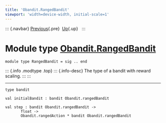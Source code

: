 ```yaml
---
title: 'Obandit.RangedBandit'
viewport: 'width=device-width, initial-scale=1'
---
```


::: {.navbar}
[Previous](Obandit.RangeParam.html "Obandit.RangeParam"){.pre}
 [Up](Obandit.html "Obandit"){.up}  
:::

Module type [Obandit.RangedBandit](type_Obandit.RangedBandit.html)
==================================================================

    module type RangedBandit = sig .. end

::: {.info .modtype .top}
::: {.info-desc}
The type of a bandit with reward scaling.
:::
:::

------------------------------------------------------------------------

    type bandit 

    val initialBandit : bandit Obandit.rangedBandit

    val step : bandit Obandit.rangedBandit ->
           float ->
           Obandit.rangedAction * bandit Obandit.rangedBandit
